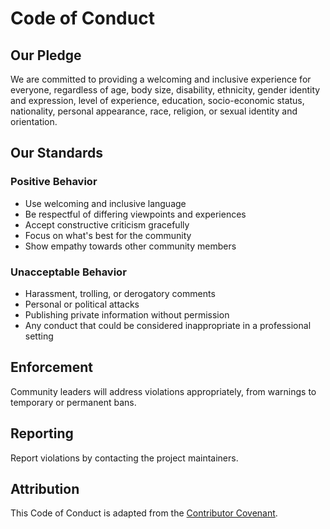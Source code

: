 # Code of Conduct

## Our Pledge

We are committed to providing a welcoming and inclusive experience for everyone, regardless of age, body size, disability, ethnicity, gender identity and expression, level of experience, education, socio-economic status, nationality, personal appearance, race, religion, or sexual identity and orientation.

## Our Standards

### Positive Behavior

- Use welcoming and inclusive language
- Be respectful of differing viewpoints and experiences
- Accept constructive criticism gracefully
- Focus on what's best for the community
- Show empathy towards other community members

### Unacceptable Behavior

- Harassment, trolling, or derogatory comments
- Personal or political attacks
- Publishing private information without permission
- Any conduct that could be considered inappropriate in a professional setting

## Enforcement

Community leaders will address violations appropriately, from warnings to temporary or permanent bans.

## Reporting

Report violations by contacting the project maintainers.

## Attribution

This Code of Conduct is adapted from the [Contributor Covenant](https://www.contributor-covenant.org/).
